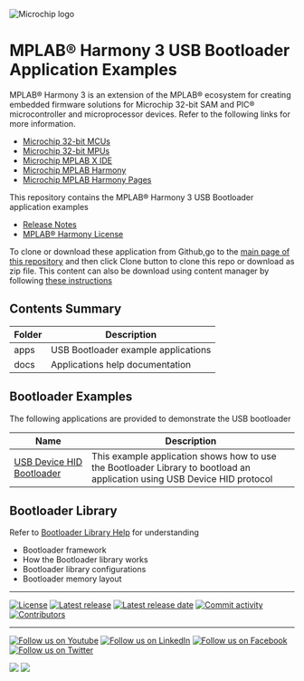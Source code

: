 ![Microchip logo](https://raw.githubusercontent.com/wiki/Microchip-MPLAB-Harmony/Microchip-MPLAB-Harmony.github.io/images/microchip_logo.png)

# MPLAB® Harmony 3 USB Bootloader Application Examples

MPLAB® Harmony 3 is an extension of the MPLAB® ecosystem for creating
embedded firmware solutions for Microchip 32-bit SAM and PIC® microcontroller
and microprocessor devices. Refer to the following links for more information.

- [Microchip 32-bit MCUs](https://www.microchip.com/design-centers/32-bit)
- [Microchip 32-bit MPUs](https://www.microchip.com/design-centers/32-bit-mpus)
- [Microchip MPLAB X IDE](https://www.microchip.com/mplab/mplab-x-ide)
- [Microchip MPLAB Harmony](https://www.microchip.com/mplab/mplab-harmony)
- [Microchip MPLAB Harmony Pages](https://microchip-mplab-harmony.github.io/)

This repository contains the MPLAB® Harmony 3 USB Bootloader application examples

- [Release Notes](release_notes.md)
- [MPLAB® Harmony License](mplab_harmony_license.md)

To clone or download these application from Github,go to the [main page of this repository](https://github.com/Microchip-MPLAB-Harmony/bootloader_apps_usb) and then click Clone button to clone this repo or download as zip file. This content can also be download using content manager by following [these instructions](https://github.com/Microchip-MPLAB-Harmony/contentmanager/wiki)

## Contents Summary

| Folder     | Description                             |
| ---        | ---                                     |
| apps       | USB Bootloader example applications    |
| docs       | Applications help documentation         |


## Bootloader Examples

The following applications are provided to demonstrate the USB bootloader

| Name                                                                  | Description                                                       |
| ---------                                                             | -----------                                                       |
| [USB Device HID Bootloader](apps/usb_device_hid_bootloader/readme.md) | This example application shows how to use the Bootloader Library to bootload an application using USB Device HID protocol |


## Bootloader Library

Refer to [Bootloader Library Help](https://microchip-mplab-harmony.github.io/bootloader) for understanding
- Bootloader framework
- How the Bootloader library works
- Bootloader library configurations
- Bootloader memory layout

____

[![License](https://img.shields.io/badge/license-Harmony%20license-orange.svg)](https://github.com/Microchip-MPLAB-Harmony/bootloader_apps_usb/blob/master/mplab_harmony_license.md)
[![Latest release](https://img.shields.io/github/release/Microchip-MPLAB-Harmony/bootloader_apps_usb.svg)](https://github.com/Microchip-MPLAB-Harmony/bootloader_apps_usb/releases/latest)
[![Latest release date](https://img.shields.io/github/release-date/Microchip-MPLAB-Harmony/bootloader_apps_usb.svg)](https://github.com/Microchip-MPLAB-Harmony/bootloader_apps_usb/releases/latest)
[![Commit activity](https://img.shields.io/github/commit-activity/y/Microchip-MPLAB-Harmony/bootloader_apps_usb.svg)](https://github.com/Microchip-MPLAB-Harmony/bootloader_apps_usb/graphs/commit-activity)
[![Contributors](https://img.shields.io/github/contributors-anon/Microchip-MPLAB-Harmony/bootloader_apps_usb.svg)]()

____

[![Follow us on Youtube](https://img.shields.io/badge/Youtube-Follow%20us%20on%20Youtube-red.svg)](https://www.youtube.com/user/MicrochipTechnology)
[![Follow us on LinkedIn](https://img.shields.io/badge/LinkedIn-Follow%20us%20on%20LinkedIn-blue.svg)](https://www.linkedin.com/company/microchip-technology)
[![Follow us on Facebook](https://img.shields.io/badge/Facebook-Follow%20us%20on%20Facebook-blue.svg)](https://www.facebook.com/microchiptechnology/)
[![Follow us on Twitter](https://img.shields.io/twitter/follow/MicrochipTech.svg?style=social)](https://twitter.com/MicrochipTech)

[![](https://img.shields.io/github/stars/Microchip-MPLAB-Harmony/bootloader_apps_usb.svg?style=social)]()
[![](https://img.shields.io/github/watchers/Microchip-MPLAB-Harmony/bootloader_apps_usb.svg?style=social)]()


